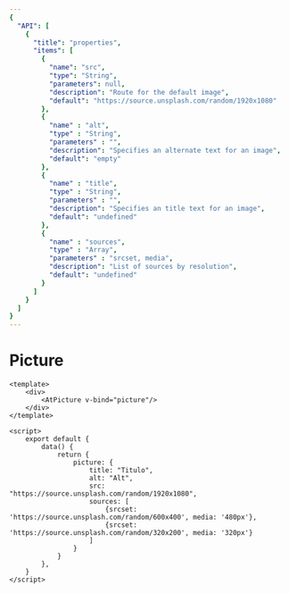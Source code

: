 ```yaml
---
{
  "API": [
    {
      "title": "properties",
      "items": [
        {
          "name": "src",
          "type": "String",
          "parameters": null,
          "description": "Route for the default image",
          "default": "https://source.unsplash.com/random/1920x1080"
        },
        {
          "name" : "alt",
          "type" : "String",
          "parameters" : "",
          "description": "Specifies an alternate text for an image",
          "default": "empty"
        },
        {
          "name" : "title",
          "type" : "String",
          "parameters" : "",
          "description": "Specifies an title text for an image",
          "default": "undefined"
        },
        {
          "name" : "sources",
          "type" : "Array",
          "parameters" : "srcset, media",
          "description": "List of sources by resolution",
          "default": "undefined"
        }                
      ] 
    }
  ]
}
---
```


# Picture

<Preview>
  <template slot="demo">
        <AtPicture v-bind="{
            sources: [
                {srcset: 'https://source.unsplash.com/random/600x400', media: '480px'},
                {srcset: 'https://source.unsplash.com/random/320x200', media: '320px'}
            ]
        }"/> 
  </template>

  ```vue
  <template>
      <div>
          <AtPicture v-bind="picture"/>
      </div>
  </template>
  
  <script>
      export default {
          data() {
              return {
                  picture: {
                      title: "Titulo",
                      alt: "Alt",
                      src: "https://source.unsplash.com/random/1920x1080",
                      sources: [
                          {srcset: 'https://source.unsplash.com/random/600x400', media: '480px'},
                          {srcset: 'https://source.unsplash.com/random/320x200', media: '320px'}
                      ]
                  }
              }
          },
      }
  </script>

  ```
</Preview>


